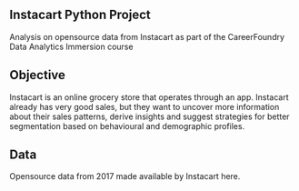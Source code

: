 ## Instacart Python Project
Analysis on opensource data from Instacart as part of the CareerFoundry Data Analytics Immersion course

## Objective
Instacart is an online grocery store that operates through an app. Instacart already has very good sales, but they
want to uncover more information about their sales patterns, derive insights and suggest strategies for better segmentation based on behavioural and demographic profiles.

## Data
Opensource data from 2017 made available by Instacart here.

